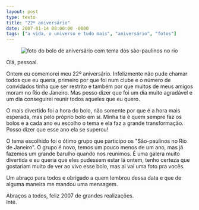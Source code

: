 ```yaml
---
layout: post
type: texto
title: "22º aniversário"
date: 2007-01-14 08:00:00 -0000
tags: ["a vida, o universo e tudo mais", "aniversário", "fotos"]
---
```

<figure class="foto-post">
    <img src="{{ site.baseurl }}/assets/fotos/2007/01/DSC02825.JPG" alt="foto do bolo de aniversário com tema dos são-paulinos no rio" title="foto do bolo de aniversário com tema dos são-paulinos no rio">
</figure>
Olá, pessoal.

Ontem eu comemorei meu 22º aniversário. Infelizmente não pude chamar todos que eu queria, primeiro por que foi num clube e o número de convidados tinha que ser restrito e também por que muitos de meus amigos moram no Rio de Janeiro. Mas posso dizer que foi um dia muito agradável e um dia conseguirei reunir todos aqueles que eu quero.

O mais divertido foi a hora do bolo, não somente por que é a hora mais esperada, mas pelo próprio bolo em si. Minha tia é quem sempre faz os bolos e a cada ano eu escolho o tema e ela faz a grande transformação. Posso dizer que esse ano ela se superou!

O tema escolhido foi o ótimo grupo que participo os "São-paulinos no Rio de Janeiro". O grupo é novo, temos um pouco menos de um ano, mas já fazemos um grande barulho quando nos reunimos. É uma galera muito divertida e eu queria que eles pudessem estar lá ontem, tenho certeza que gostariam muito de ver ao vivo esse bolo, mas ai vai uma foto pra vocês.

Um abraço para todos e obrigado a quem lembrou dessa data e que de alguma maneira me mandou uma mensagem.

Abraços a todos, feliz 2007 de grandes realizações.  
Inté.
